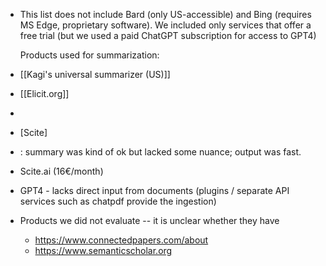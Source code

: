 - This list does not include Bard (only US-accessible) and Bing (requires MS Edge, proprietary software). We included only services that offer a free trial (but we used a paid ChatGPT subscription for access to GPT4)
  
  Products used for summarization:
- [[Kagi's universal summarizer (US)]]
- [[Elicit.org]]
-
- [Scite]
- : summary was kind of ok but lacked some nuance; output was fast.
- Scite.ai (16€/month)
- GPT4 - lacks direct input from documents (plugins / separate API services such as chatpdf provide the ingestion)
- Products we did not evaluate -- it is unclear whether they have
	- https://www.connectedpapers.com/about
	- https://www.semanticscholar.org